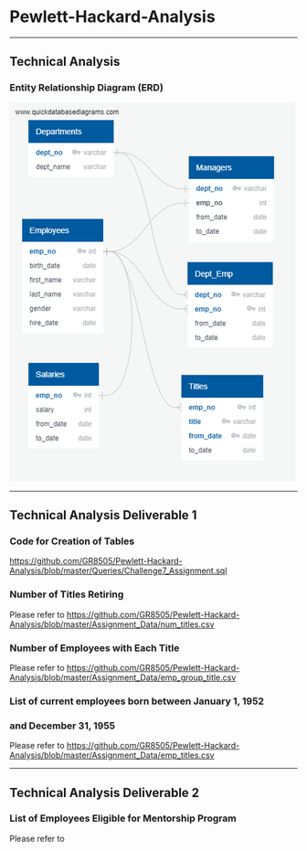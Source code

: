 # Pewlett-Hackard-Analysis
__________________________________________________________________________________________________

## Technical Analysis ##

### Entity Relationship Diagram (ERD) ###
![](https://github.com/GR8505/Pewlett-Hackard-Analysis/blob/master/EmployeeDB.png)


_________________________________________________________________________________________________


## Technical Analysis Deliverable 1 ##

### Code for Creation of Tables ###
https://github.com/GR8505/Pewlett-Hackard-Analysis/blob/master/Queries/Challenge7_Assignment.sql

### Number of Titles Retiring ###
Please refer to https://github.com/GR8505/Pewlett-Hackard-Analysis/blob/master/Assignment_Data/num_titles.csv

### Number of Employees with Each Title ###
Please refer to https://github.com/GR8505/Pewlett-Hackard-Analysis/blob/master/Assignment_Data/emp_group_title.csv

### List of current employees born between January 1, 1952 ###
### and December 31, 1955 ###
Please refer to https://github.com/GR8505/Pewlett-Hackard-Analysis/blob/master/Assignment_Data/emp_titles.csv

____________________________________________________________________________________________________________________


## Technical Analysis Deliverable 2 ##

### List of Employees Eligible for Mentorship Program ###
Please refer to 

